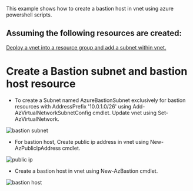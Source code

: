 This example shows how to create a bastion host in vnet using azure powershell scripts.

## Assuming the following resources are created:
[Deploy a vnet into a resource group and add a subnet within vnet.](VNet/README.md)

# Create a Bastion subnet and bastion host resource


* To create a Subnet named AzureBastionSubnet exclusively for bastion resources with AddressPrefix '10.0.1.0/26' using Add-AzVirtualNetworkSubnetConfig cmdlet. Update vnet using Set-AzVirtualNetwork.

![bastion subnet](https://github.com/user-attachments/assets/033e26df-3a04-467b-bd21-199954482a1a)

* For bastion host, Create public ip address in vnet using New-AzPublicIpAddress cmdlet.
  
![public ip](https://github.com/user-attachments/assets/eb908b1a-798b-435a-a720-0f5ce866a4c8)

* Create a bastion host in vnet using New-AzBastion cmdlet.

![bastion host](https://github.com/user-attachments/assets/67f090c8-1bff-4db1-bda3-a26744a75a03)
